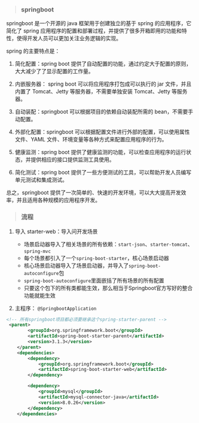 <!--
 * @Author: mengkun822 1197235402@qq.com
 * @Date: 2023-09-18 14:59:01
 * @LastEditors: mengkun822 1197235402@qq.com
 * @LastEditTime: 2023-09-18 16:25:12
 * @FilePath: \knowledge_planet\docs\md\Java\springboot.md
 * @Description: 这是默认设置,请设置`customMade`, 打开koroFileHeader查看配置 进行设置: https://github.com/OBKoro1/koro1FileHeader/wiki/%E9%85%8D%E7%BD%AE
-->

> ### springboot

springboot 是一个开源的 java 框架用于创建独立的基于 spring 的应用程序，它简化了 spring 应用程序的配置和部署过程，并提供了很多开箱即用的功能和特性，使得开发人员可以更加关注业务逻辑的实现。

spring 的主要特点是：

1. 简化配置：spring boot 提供了自动配置的功能，通过约定大于配置的原则，大大减少了了显示配置的工作量。

2. 内嵌服务器： spring boot 可以将应用程序打包成可以执行的 jar 文件，并且内置了 Tomcat、Jetty 等服务器，不需要单独安装 Tomcat、Jetty 等服务器。

3. 自动装配：springboot 可以根据项目的依赖自动装配所需的 bean，不需要手动配置。

4. 外部化配置：springboot 可以根据配置文件进行外部的配置，可以使用属性文件、YAML 文件、环境变量等各种方式来配置应用程序的行为。

5. 健康监测：spring boot 提供了健康监测的功能，可以检查应用程序的运行状态，并提供相应的接口提供监测工具使用。

6. 简化测试：spring boot 提供了一些方便测试的工具，可以帮助开发人员编写单元测试和集成测试。

总之，springboot 提供了一次简单的、快速的开发环境，可以大大提高开发效率，并且适用各种规模的应用程序开发。

> ### 流程

1. 导入 starter-web：导入问开发场景

    - 场景启动器导入了相关场景的所有依赖：`start-json`、`starter-tomcat`、`spring-mvc`
    - 每个场景都引入了一个`spring-boot-starter`，核心场景启动器
    - 核心场景启动器导入了场景启动器，并导入了`spring-boot-autoconfigure`包
    - `spring-boot-autoconfigure`里面嵌括了所有场景的所有配置
    - 只要这个包下的所有类都能生效，那么相当于Springboot官方写好的整合功能就能生效

2. 主程序： `@SpringbootApplication`

```xml
<!-- 所有springboot项目都必须要继承这个spring-starter-parent -->
 <parent>
        <groupId>org.springframework.boot</groupId>
        <artifactId>spring-boot-starter-parent</artifactId>
        <version>3.1.3</version>
    </parent>
    <dependencies>
        <dependency>
            <groupId>org.springframework.boot</groupId>
            <artifactId>spring-boot-starter-web</artifactId>
        </dependency>

        <dependency>
            <groupId>mysql</groupId>
            <artifactId>mysql-connector-java</artifactId>
            <version>8.0.26</version>
        </dependency>
    </dependencies>

```
